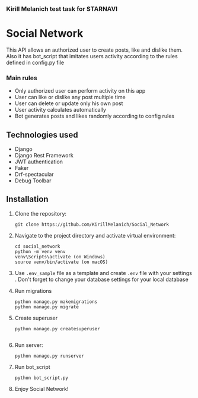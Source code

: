 ### Kirill Melanich test task for STARNAVI
# Social Network
This API allows an authorized user to create posts, like and dislike them. Also it has bot_script that imitates users activity according to the rules defined in config.py file 

### Main rules

- Only authorized user can perform activity on this app 
- User can like or dislike any post multiple time
- User can delete or update only his own post
- User activity calculates automatically
- Bot generates posts and likes randomly according to config rules

## Technologies used
- Django
- Django Rest Framework
- JWT authentication
- Faker
- Drf-spectacular
- Debug Toolbar

## Installation 
1. Clone the repository:
   ```shell
   git clone https://github.com/KirillMelanich/Social_Network
   
2. Navigate to the project directory and activate virtual environment:
   ```shell
   cd social_network
   python -m venv venv
   venv\Scripts\activate (on Windows)
   source venv/bin/activate (on macOS)

3. Use `.env_sample` file as a template and create `.env` file with your settings
    . Don't forget to change your database settings for your local database

4. Run migrations
   ```shell
   python manage.py makemigrations
   python manage.py migrate

5. Create superuser
   ```shell
   python manage.py createsuperuser
 
6. Run server:
   ```shell
   python manage.py runserver
   
7. Run bot_script
    ```shell
   python bot_script.py
   
8. Enjoy Social Network! 
